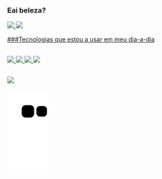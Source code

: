 ### Eai beleza? 
  

<div>
  <a href="https://beacons.ai/bernardovillanova">
  <img height="180em" src="https://github-readme-stats.vercel.app/api?username=bernardovillanova&show_icons=true&theme=dracula&include_all_commits=true&count_private=true"/>
  <img height="120em" src="https://github-readme-stats.vercel.app/api/top-langs/?username=bernardovillanova&layout=compact&langs_count=16&theme=dracula"/>
</div>
  
  ###Tecnologias que estou a usar em meu dia-a-dia
  
  ##
  
<div>
  <img height="40em" src="https://cdn.jsdelivr.net/gh/devicons/devicon/icons/css3/css3-plain-wordmark.svg" />
  <img height="40em" src="https://cdn.jsdelivr.net/gh/devicons/devicon/icons/javascript/javascript-plain.svg" />
  <img height="40em" src="https://cdn.jsdelivr.net/gh/devicons/devicon/icons/java/java-original.svg" />
  <img height="40em "src="https://cdn.jsdelivr.net/gh/devicons/devicon/icons/html5/html5-plain-wordmark.svg" />
</div>
  
  ##

 <div>
   <a href="https://www.linkedin.com/in/bernardo-villanova-de-santana/" target="_blank"><img src="https://img.shields.io/badge/LinkedIn-0077B5?style=for-the-badge&logo=linkedin&logoColor=white" target="_blank"></a>
 </div>

![Snake animation](https://github.com/bernardovillanova/bernardovillanova/blob/output/github-contribution-grid-snake.svg)
